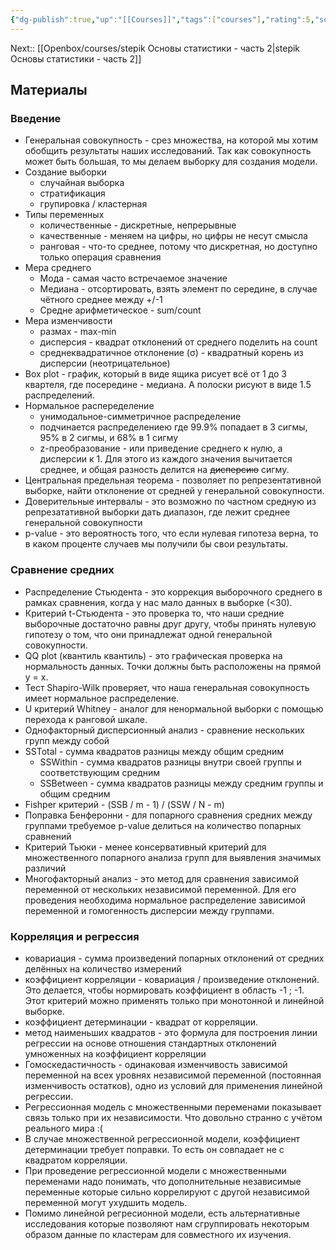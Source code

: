 ```yaml
---
{"dg-publish":true,"up":"[[Courses]]","tags":["courses"],"rating":5,"source":"https://stepik.org/course/76/","date":"2023-01-14T12:31:40+03:00","modified_at":"2023-10-06T10:08:46+04:00","dg-path":"/courses/stepik Основы статистики.md","permalink":"/courses/stepik-osnovy-statistiki/","dgPassFrontmatter":true}
---
```



Next:: [[Openbox/courses/stepik Основы статистики - часть 2\|stepik Основы статистики - часть 2]]



## Материалы

### Введение

- Генеральная совокупность - срез множества, на которой мы хотим обобщить результаты наших исследований. Так как совокупность может быть большая, то мы делаем выборку для создания модели.
- Создание выборки
    - случайная выборка
    - стратификация
    - групировка / кластерная
- Типы переменных
    - количественные - дискретные, непрерывные
    - качественные - меняем на цифры, но цифры не несут смысла
    - ранговая - что-то среднее, потому что дискретная, но доступно только операция сравнения
- Мера среднего
    - Мода - самая часто встречаемое значение
    - Медиана - отсортировать, взять элемент по середине, в случае чётного среднее между +/-1
    - Средне арифметическое - sum/count
- Мера изменчивости
    - размах - max-min
    - дисперсия - квадрат отклонений от среднего поделить на count
    - среднеквадратичное отклонение (σ) - квадратный корень из дисперсии (неотрицательное)
- Box plot - график, который в виде ящика рисует всё от 1 до 3 квартеля, где посередине - медиана. А полоски рисуют в виде 1.5 распределений.
- Нормальное распеределение 
    - унимодальное-симметричное распределение
    - подчинается распределениею где 99.9% попадает в 3 сигмы, 95% в 2 сигмы, и 68% в 1 сигму
    - z-преобразование - или приведение среднего к нулю, а дисперсии к 1. Для этого из каждого значения вычитается среднее, и общая разность делится на ~~дисперсию~~ сигму.
- Центральная предельная теорема - позволяет по репрезентативной выборке, найти отклонение от средней у генеральной совокупности.
- Доверительные интервалы - это возможно по частном средную из репрезатативной выборки дать диапазон, где лежит среднее генеральной совокупности
- p-value - это вероятность того, что если нулевая гипотеза верна, то в каком проценте случаев мы получили бы свои результаты.

### Сравнение средних

- Распределение Стьюдента - это коррекция выборочного среднего в рамках сравнения, когда у нас мало данных в выборке (<30).
- Критерий t-Стьюдента - это проверка то, что наши средние выборочные достаточно равны друг другу, чтобы принять нулевую гипотезу о том, что они принадлежат одной генеральной совокупности.
- QQ plot (квантиль квантиль) - это графическая проверка на нормальность данных. Точки должны быть расположены на прямой y = x.
- Тест Shapiro-Wilk проверяет, что наша генеральная совокупность имеет нормальное распределение.
- U критерий Whitney - аналог для ненормальной выборки с помощью перехода к ранговой шкале.
-  Однофакторный дисперсионный анализ - сравнение нескольких групп между собой
- SSTotal - сумма квадратов разницы между общим средним
    - SSWithin - сумма квадратов разницы внутри своей группы и соответствующим средним
    - SSBetween - сумма квадратов разницы между средним группы и общим средним
- Fishper критерий - (SSB / m - 1) / (SSW / N - m)
- Поправка Бенферонни - для попарного сравнения средних между группами требуемое p-value делиться на количество попарных сравнений
- Критерий Тьюки - менее консервативный критерий для множественного попарного анализа групп для выявления значимых различий
- Многофакторный анализ - это метод для сравнения зависимой переменной от нескольких независимой переменной. Для его проведения необходима нормальное распределение зависимой переменной и гомогенность дисперсии между группами.

### Корреляция и регрессия

- ковариация - сумма произведений попарных отклонений от средних делённых на количество измерений
- коэффициент корреляции - ковариация / произведение отклонений. Это делается, чтобы нормировать коэффициент в область -1 ; -1. Этот критерий можно применять только при монотонной и линейной выборке.
- коэффициент детерминации - квадрат от корреляции.
- метод наименьших квадратов - это формула для построения линии регрессии на основе отношения стандартных отклонений умноженных на коэффициент корреляции
- Гомоскедастичность - одинаковая изменчивость зависимой переменной на всех уровнях независимой переменной (постоянная изменчивость остатков), одно из условий для применения линейной регрессии.
- Регрессионная модель с множественными переменами показывает связь только при их независимости. Что довольно странно с учётом реального мира :(
- В случае множественной регрессионной модели, коэффициент детерминации требует поправки. То есть он совпадает не с квадратом корреляции.
- При проведение регрессионной модели с множественными переменами надо понимать, что дополнительные независимые переменные которые сильно коррелируют с другой независимой переменной могут ухудшить модель.
- Помимо линейной регресионной модели, есть альтернативные исследования которые позволяют нам сгруппировать некоторым образом данные по кластерам для совместного их изучения.
